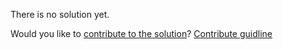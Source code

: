 
There is no solution yet.

Would you like to [contribute to the solution](https://github.com/BFEdev/BFE.dev-solutions/blob/main/quiz/messsage-channel-is-async_en.md)? [Contribute guidline](https://github.com/BFEdev/BFE.dev-solutions#how-to-contribute)
